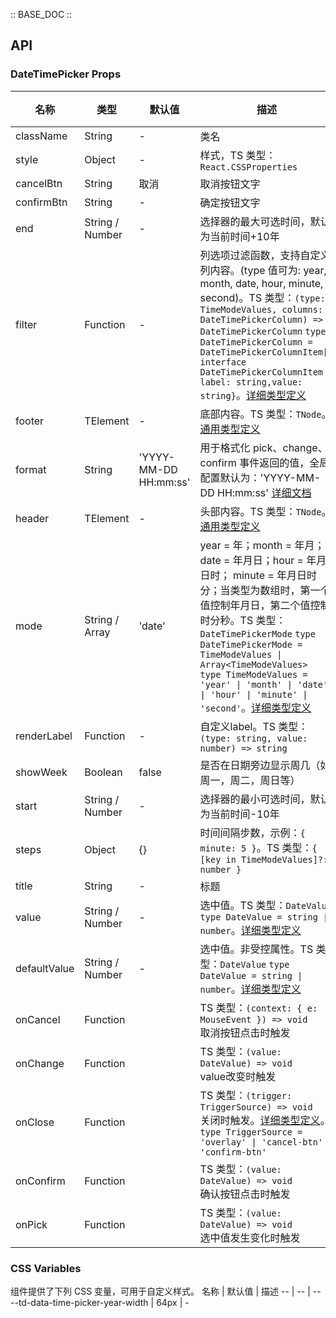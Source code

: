 :: BASE_DOC ::

## API

### DateTimePicker Props

名称 | 类型 | 默认值 | 描述 | 必传
-- | -- | -- | -- | --
className | String | - | 类名 | N
style | Object | - | 样式，TS 类型：`React.CSSProperties` | N
cancelBtn | String | 取消 | 取消按钮文字 | N
confirmBtn | String | - | 确定按钮文字 | N
end | String / Number | - | 选择器的最大可选时间，默认为当前时间+10年 | N
filter | Function | - | 列选项过滤函数，支持自定义列内容。(type 值可为: year, month, date, hour, minute, second)。TS 类型：`(type: TimeModeValues, columns: DateTimePickerColumn) => DateTimePickerColumn` `type DateTimePickerColumn = DateTimePickerColumnItem[]` `interface DateTimePickerColumnItem { label: string,value: string}`。[详细类型定义](https://github.com/Tencent/tdesign-mobile-react/tree/develop/src/date-time-picker/type.ts) | N
footer | TElement | - | 底部内容。TS 类型：`TNode`。[通用类型定义](https://github.com/Tencent/tdesign-mobile-react/blob/develop/src/common.ts) | N
format | String | 'YYYY-MM-DD HH:mm:ss' | 用于格式化 pick、change、confirm 事件返回的值，全局配置默认为：'YYYY-MM-DD HH:mm:ss' [详细文档](https://day.js.org/docs/en/display/format) | N
header | TElement | - | 头部内容。TS 类型：`TNode`。[通用类型定义](https://github.com/Tencent/tdesign-mobile-react/blob/develop/src/common.ts) | N
mode | String / Array | 'date' | year = 年；month = 年月；date = 年月日；hour = 年月日时； minute = 年月日时分；当类型为数组时，第一个值控制年月日，第二个值控制时分秒。TS 类型：`DateTimePickerMode` `type DateTimePickerMode = TimeModeValues \| Array<TimeModeValues> ` `type TimeModeValues = 'year' \| 'month' \| 'date' \| 'hour' \| 'minute' \| 'second'`。[详细类型定义](https://github.com/Tencent/tdesign-mobile-react/tree/develop/src/date-time-picker/type.ts) | N
renderLabel | Function | - | 自定义label。TS 类型：`(type: string, value: number) => string` | N
showWeek | Boolean | false | 是否在日期旁边显示周几（如周一，周二，周日等） | N
start | String / Number | - | 选择器的最小可选时间，默认为当前时间-10年 | N
steps | Object | {} | 时间间隔步数，示例：`{ minute: 5 }`。TS 类型：`{ [key in TimeModeValues]?: number }` | N
title | String | - | 标题 | N
value | String / Number | - | 选中值。TS 类型：`DateValue` `type DateValue = string \| number`。[详细类型定义](https://github.com/Tencent/tdesign-mobile-react/tree/develop/src/date-time-picker/type.ts) | N
defaultValue | String / Number | - | 选中值。非受控属性。TS 类型：`DateValue` `type DateValue = string \| number`。[详细类型定义](https://github.com/Tencent/tdesign-mobile-react/tree/develop/src/date-time-picker/type.ts) | N
onCancel | Function |  | TS 类型：`(context: { e: MouseEvent }) => void`<br/>取消按钮点击时触发 | N
onChange | Function |  | TS 类型：`(value: DateValue) => void`<br/>value改变时触发 | N
onClose | Function |  | TS 类型：`(trigger: TriggerSource) => void`<br/>关闭时触发。[详细类型定义](https://github.com/Tencent/tdesign-mobile-react/tree/develop/src/date-time-picker/type.ts)。<br/>`type TriggerSource = 'overlay' \| 'cancel-btn' \| 'confirm-btn'`<br/> | N
onConfirm | Function |  | TS 类型：`(value: DateValue) => void`<br/>确认按钮点击时触发 | N
onPick | Function |  | TS 类型：`(value: DateValue) => void`<br/>选中值发生变化时触发 | N

### CSS Variables

组件提供了下列 CSS 变量，可用于自定义样式。
名称 | 默认值 | 描述 
-- | -- | --
--td-data-time-picker-year-width | 64px | - 
